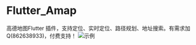 # Flutter_Amap
高德地图Flutter 插件，支持定位、实时定位、路径规划、地址搜索。有需求加 Q(862638933)，付费支持！
![示例](http://qiniu.dayushop.top/img/20210206170826.jpeg)

